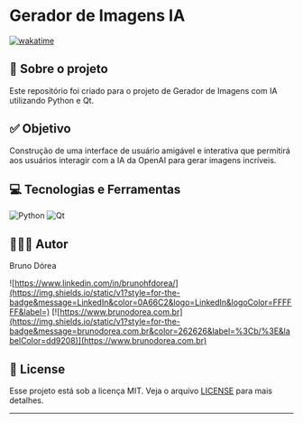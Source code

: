# Gerador de Imagens IA

[![wakatime](https://wakatime.com/badge/user/68660678-6b86-4b78-98df-f5f41a37e1bc/project/018b28a2-2969-44c5-9555-11378cd557cd.svg)](https://wakatime.com/badge/user/68660678-6b86-4b78-98df-f5f41a37e1bc/project/018b28a2-2969-44c5-9555-11378cd557cd)

## 💼 Sobre o projeto

Este repositório foi criado para o projeto de Gerador de Imagens com IA utilizando Python e Qt.

## ✅ Objetivo

Construção de uma interface de usuário amigável e interativa que permitirá aos usuários interagir com a IA da OpenAI para gerar imagens incríveis.

## 💻 Tecnologias e Ferramentas

![Python](https://img.shields.io/static/v1?style=for-the-badge&message=Python&color=3776AB&logo=Python&logoColor=FFFFFF&label=)
![Qt](https://img.shields.io/static/v1?style=for-the-badge&message=Qt&color=222222&logo=Qt&logoColor=41CD52&label=)

## 👨🏽‍💻 Autor

Bruno Dórea

![https://www.linkedin.com/in/brunohfdorea/](https://img.shields.io/static/v1?style=for-the-badge&message=LinkedIn&color=0A66C2&logo=LinkedIn&logoColor=FFFFFF&label=)
[![https://www.brunodorea.com.br](https://img.shields.io/static/v1?style=for-the-badge&message=brunodorea.com.br&color=262626&label=%3Cb/%3E&labelColor=dd9208)](https://www.brunodorea.com.br)

## 📝 License

Esse projeto está sob a licença MIT. Veja o arquivo [LICENSE](LICENSE) para mais detalhes.

---
